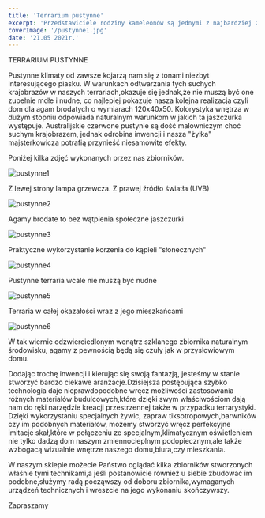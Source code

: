 ```yaml
---
title: 'Terrarium pustynne'
excerpt: 'Przedstawiciele rodziny kameleonów są jednymi z najbardziej zdumiewających stworzeń na ziemi,zaś pod wieloma względami po prostu nie mają sobie równych w całym świecie zwierząt. Wyspecjalizowany sposób zdobywania pokarmu,a także umiejętność dostosowania kolorów do otoczenia i swego nastroju dopracowały do poziomu sztuki nic więc dziwnego,że od zawsze były również obiektem zainteresowania wielu terrarystów chcących mieć je w swoich domowych kolekcjach.'
coverImage: '/pustynne1.jpg'
date: '21.05 2021r.'
---
```


TERRARIUM PUSTYNNE

Pustynne klimaty od zawsze kojarzą nam się z tonami niezbyt interesującego piasku. W warunkach odtwarzania tych suchych krajobrazów w naszych terrariach,okazuje się jednak,że nie muszą być one zupełnie mdłe i nudne, co najlepiej pokazuje nasza kolejna realizacja czyli dom dla agam brodatych o wymiarach 120x40x50. Kolorystyka wnętrza w dużym stopniu odpowiada naturalnym warunkom w jakich ta jaszczurka występuje. Australijskie czerwone pustynie są dość malowniczym choć suchym krajobrazem, jednak odrobina inwencji i nasza "żyłka" majsterkowicza potrafią przynieść niesamowite efekty.

Poniżej kilka zdjęć wykonanych przez nas zbiorników.

![pustynne1](/pustynne1.jpg) 

 Z lewej strony lampa grzewcza. Z prawej źródło światła (UVB)

![pustynne2](/pustynne2.jpg) 

 Agamy brodate to bez wątpienia społeczne jaszczurki

![pustynne3](/pustynne3.jpg) 

Praktyczne wykorzystanie korzenia do kąpieli "słonecznych"

![pustynne4](/pustynne4.jpg) 

Pustynne terraria wcale nie muszą być nudne

![pustynne5](/pustynne5.jpg)  

Terraria w całej okazałości wraz z jego mieszkańcami

![pustynne6](/pustynne6.jpg) 

 W tak wiernie odzwierciedlonym wenątrz szklanego zbiornika naturalnym środowisku, agamy z pewnością będą się czuły jak w przysłowiowym domu.

Dodając trochę inwencji i kierując się swoją fantazją, jesteśmy w stanie stworzyć bardzo ciekawe aranżacje.Dzisiejsza postępująca szybko technologia daje nieprawdopodobne wręcz możliwości zastosowania różnych materiałów budulcowych,które dzięki swym właściwościom dają nam do ręki narzędzie kreacji przestrzennej także w przypadku terrarystyki. Dzięki wykorzystaniu specjalnych żywic, zapraw tiksotropowych,barwników czy im podobnych materiałów, możemy stworzyć wręcz perfekcyjne imitacje skał,które w połączeniu ze specjalnym,klimatycznym oświetleniem nie tylko dadzą dom naszym zmiennocieplnym podopiecznym,ale także wzbogacą wizualnie wnętrze naszego domu,biura,czy mieszkania.

W naszym sklepie możecie Państwo oglądać kilka zbiorników stworzonych właśnie tymi technikami,a jeśli postanowicie również u siebie zbudować im podobne,służymy radą począwszy od doboru zbiornika,wymaganych urządzeń technicznych i wreszcie na jego wykonaniu skończywszy.

Zapraszamy